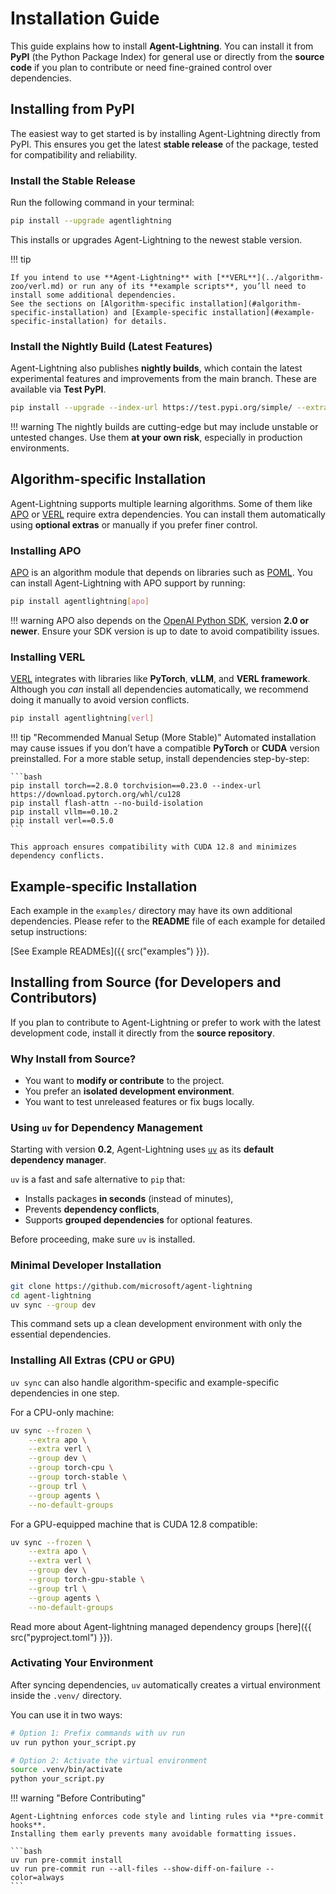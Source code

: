 # Installation Guide

This guide explains how to install **Agent-Lightning**. You can install it from **PyPI** (the Python Package Index) for general use or directly from the **source code** if you plan to contribute or need fine-grained control over dependencies.

## Installing from PyPI

The easiest way to get started is by installing Agent-Lightning directly from PyPI. This ensures you get the latest **stable release** of the package, tested for compatibility and reliability.

### Install the Stable Release

Run the following command in your terminal:

```bash
pip install --upgrade agentlightning
```

This installs or upgrades Agent-Lightning to the newest stable version.

!!! tip

    If you intend to use **Agent-Lightning** with [**VERL**](../algorithm-zoo/verl.md) or run any of its **example scripts**, you’ll need to install some additional dependencies.
    See the sections on [Algorithm-specific installation](#algorithm-specific-installation) and [Example-specific installation](#example-specific-installation) for details.

### Install the Nightly Build (Latest Features)

Agent-Lightning also publishes **nightly builds**, which contain the latest experimental features and improvements from the main branch. These are available via **Test PyPI**.

```bash
pip install --upgrade --index-url https://test.pypi.org/simple/ --extra-index-url https://pypi.org/simple/ agentlightning
```

!!! warning
    The nightly builds are cutting-edge but may include unstable or untested changes.
    Use them **at your own risk**, especially in production environments.

## Algorithm-specific Installation

Agent-Lightning supports multiple learning algorithms. Some of them like [APO](../algorithm-zoo/apo.md) or [VERL](../algorithm-zoo/verl.md) require extra dependencies. You can install them automatically using **optional extras** or manually if you prefer finer control.

### Installing APO

[APO](../algorithm-zoo/apo.md) is an algorithm module that depends on libraries such as [POML](https://github.com/microsoft/POML).
You can install Agent-Lightning with APO support by running:

```bash
pip install agentlightning[apo]
```

!!! warning
    APO also depends on the [OpenAI Python SDK](https://github.com/openai/openai-python), version **2.0 or newer**.
    Ensure your SDK version is up to date to avoid compatibility issues.

### Installing VERL

[VERL](../algorithm-zoo/verl.md) integrates with libraries like **PyTorch**, **vLLM**, and **VERL framework**.
Although you *can* install all dependencies automatically, we recommend doing it manually to avoid version conflicts.

```bash
pip install agentlightning[verl]
```

!!! tip "Recommended Manual Setup (More Stable)"
    Automated installation may cause issues if you don’t have a compatible **PyTorch** or **CUDA** version preinstalled.
    For a more stable setup, install dependencies step-by-step:

    ```bash
    pip install torch==2.8.0 torchvision==0.23.0 --index-url https://download.pytorch.org/whl/cu128
    pip install flash-attn --no-build-isolation
    pip install vllm==0.10.2
    pip install verl==0.5.0
    ```

    This approach ensures compatibility with CUDA 12.8 and minimizes dependency conflicts.

## Example-specific Installation

Each example in the `examples/` directory may have its own additional dependencies.
Please refer to the **README** file of each example for detailed setup instructions:

[See Example READMEs]({{ src("examples") }}).

## Installing from Source (for Developers and Contributors)

If you plan to contribute to Agent-Lightning or prefer to work with the latest development code, install it directly from the **source repository**.

### Why Install from Source?

* You want to **modify or contribute** to the project.
* You prefer an **isolated development environment**.
* You want to test unreleased features or fix bugs locally.

### Using `uv` for Dependency Management

Starting with version **0.2**, Agent-Lightning uses [`uv`](https://docs.astral.sh/uv/) as its **default dependency manager**.

`uv` is a fast and safe alternative to `pip` that:

* Installs packages **in seconds** (instead of minutes),
* Prevents **dependency conflicts**,
* Supports **grouped dependencies** for optional features.

Before proceeding, make sure `uv` is installed.

### Minimal Developer Installation

```bash
git clone https://github.com/microsoft/agent-lightning
cd agent-lightning
uv sync --group dev
```

This command sets up a clean development environment with only the essential dependencies.

### Installing All Extras (CPU or GPU)

`uv sync` can also handle algorithm-specific and example-specific dependencies in one step.

For a CPU-only machine:

```bash
uv sync --frozen \
    --extra apo \
    --extra verl \
    --group dev \
    --group torch-cpu \
    --group torch-stable \
    --group trl \
    --group agents \
    --no-default-groups
```

For a GPU-equipped machine that is CUDA 12.8 compatible:

```bash
uv sync --frozen \
    --extra apo \
    --extra verl \
    --group dev \
    --group torch-gpu-stable \
    --group trl \
    --group agents \
    --no-default-groups
```

Read more about Agent-lightning managed dependency groups [here]({{ src("pyproject.toml") }}).

### Activating Your Environment

After syncing dependencies, `uv` automatically creates a virtual environment inside the `.venv/` directory.

You can use it in two ways:

```bash
# Option 1: Prefix commands with uv run
uv run python your_script.py

# Option 2: Activate the virtual environment
source .venv/bin/activate
python your_script.py
```

!!! warning "Before Contributing"

    Agent-Lightning enforces code style and linting rules via **pre-commit hooks**.
    Installing them early prevents many avoidable formatting issues.

    ```bash
    uv run pre-commit install
    uv run pre-commit run --all-files --show-diff-on-failure --color=always
    ```
